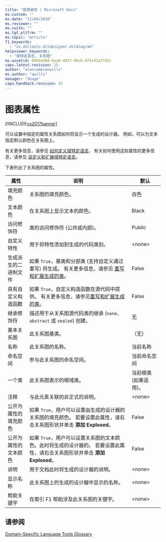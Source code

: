 ```yaml
---
title: "图表属性 | Microsoft Docs"
ms.custom: ""
ms.date: "11/04/2016"
ms.reviewer: ""
ms.suite: ""
ms.tgt_pltfrm: ""
ms.topic: "article"
f1_keywords: 
  - "vs.dsltools.dsldesigner.dsldiagram"
helpviewer_keywords: 
  - "域特定语言, 关系图"
ms.assetid: 00bba4b8-6aa6-4027-96cb-4f4c41a77d3c
caps.latest.revision: 25
author: "alancameronwills"
ms.author: "awills"
manager: "douge"
caps.handback.revision: 25
---
```

# 图表属性
[!INCLUDE[vs2017banner](../code-quality/includes/vs2017banner.md)]

可以设置中指定的属性关系图如何将显示一个生成的设计器。  例如，可以为文本指定默认颜色在关系图上。  
  
 有关更多信息，请参见 [如何定义域特定语言](../modeling/how-to-define-a-domain-specific-language.md)。  有关如何使用这些属性的更多信息，请参见 [自定义和扩展域特定语言](../modeling/customizing-and-extending-a-domain-specific-language.md)。  
  
 下表列出了关系图的属性。  
  
|属性|说明|默认|  
|--------|--------|--------|  
|填充颜色|关系图的填充颜色。|白色|  
|文本颜色|在关系图上显示文本的颜色。|Black|  
|访问修饰符|类的访问修饰符 \(公共或内部\)。|Public|  
|自定义特性|用于将特性添加到生成的代码类别。|\<none\>|  
|生成派生的二进制文件|如果 `True`，基类和分部类 \(支持自定义通过重写\) 将生成。  有关更多信息，请参见 [重写和扩展生成的类](../modeling/overriding-and-extending-the-generated-classes.md)。|False|  
|具有自定义构造函数|如果 `True`，自定义构造函数在源代码中提供。  有关更多信息，请参见[重写和扩展生成的类](../modeling/overriding-and-extending-the-generated-classes.md)。|False|  
|继承修饰符|描述用于从关系图源代码类的继承 \(`none`、 `abstract` 或 `sealed`\) 创建。|无|  
|基本关系图|此关系图基类。|（无）|  
|名称|此关系图的名称。|当前名称|  
|命名空间|参与此关系图的命名空间。|当前命名空间|  
|一个类|此关系图表示的根域类。|当前根类 \(如果适用\)。|  
|注释|与此元素关联的非正式的说明。|\<none\>|  
|公开为属性的填充颜色|如果 `True`，用户可以设置由生成的设计器的关系图的填充颜色。  若要设置此属性，请右击关系图形状并单击 **添加 Explosed**。|False|  
|公开为属性的文本颜色|如果 `True`，用户可以设置关系图的文本颜色。此时将生成的设计器的。  若要设置此属性，请右击关系图形状并单击 **添加 Explosed**。|False|  
|说明|用于文档此时将生成的设计器的说明。|\<none\>|  
|显示名称|此关系图上的生成的设计器中显示的名称。|\<none\>|  
|帮助关键字|在索引 F1 帮助涉及此关系图的关键字。|\<none\>|  
  
## 请参阅  
 [Domain\-Specific Language Tools Glossary](http://msdn.microsoft.com/zh-cn/ca5e84cb-a315-465c-be24-76aa3df276aa)